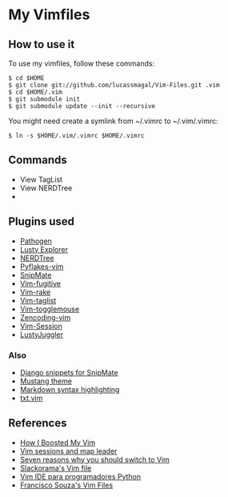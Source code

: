 My Vimfiles
=============================

How to use it
-----------------

To use my vimfiles, follow these commands:

    $ cd $HOME
    $ git clone git://github.com/lucassmagal/Vim-Files.git .vim
    $ cd $HOME/.vim
    $ git submodule init
    $ git submodule update --init --recursive

You might need create a symlink from ~/.vimrc to ~/.vim/.vimrc:

    $ ln -s $HOME/.vim/.vimrc $HOME/.vimrc

Commands
--------

* <F4> View TagList
* <F5> View NERDTree
* 

Plugins used
------------

* [Pathogen][Pathogen]
* [Lusty Explorer][Lusty]
* [NERDTree][Nerd]
* [Pyflakes-vim][Flakes]
* [SnipMate][Snipmate]
* [Vim-fugitive][Fugitive]
* [Vim-rake][Rake]
* [Vim-taglist][Taglist]
* [Vim-togglemouse][Toggle]
* [Zencoding-vim][Zen]
* [Vim-Session][Session]
* [LustyJuggler][Juggler]

### Also

* [Django snippets for SnipMate][Django snippets]
* [Mustang theme][Mustang]
* [Markdown syntax highlighting][Markdown]
* [txt.vim][TXT]

References
---------

* [How I Boosted My Vim][1] 
* [Vim sessions and map leader][2]
* [Seven reasons why you should switch to Vim][3]
* [Slackorama's Vim file][4]
* [Vim IDE para programadores Python][5]
* [Francisco Souza's Vim Files][6]

[1]: http://nvie.com/posts/how-i-boosted-my-vim/
[2]: http://feralchicken.wordpress.com/2011/01/03/vim-sessions-and-map-leader/
[3]: http://agiliq.com/blog/2010/11/seven-reasons-why-you-should-switch-to-vim-for-dja/
[4]: http://www.slackorama.com/projects/vim/vimrc.html
[5]: http://avelino.us/2011/12/22/vim-ide-para-programadores-python/
[6]: https://github.com/fsouza/vimfiles

[Pathogen]: https://github.com/tpope/vim-pathogen
[Lusty]: https://github.com/vim-scripts/LustyExplorer
[Nerd]: https://github.com/scrooloose/nerdtree
[Flakes]: https://github.com/kevinw/pyflakes-vim
[Snipmate]: https://github.com/msanders/snipmate.vim
[Fugitive]: https://github.com/tpope/vim-fugitive
[Rake]: https://github.com/tpope/vim-rake
[Taglist]: https://github.com/vim-scripts/taglist.vim
[Toggle]: https://github.com/nvie/vim-togglemouse
[Zen]: https://github.com/mattn/zencoding-vim
[Session]: https://github.com/xolox/vim-session
[Juggler]: https://github.com/vim-scripts/LustyJuggler

[Django snippets]: https://github.com/robhudson/snipmate_for_django
[Mustang]: https://github.com/cschlueter/vim-mustang
[Markdown]: https://github.com/plasticboy/vim-markdown
[TXT]: http://aurelio.net/vim/txt.vim
